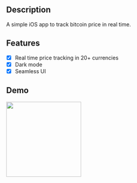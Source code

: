 ## Description

A simple iOS app to track bitcoin price in real time.

## Features

- [x] Real time price tracking in 20+ currencies
- [x] Dark mode
- [x] Seamless UI

## Demo

<div id="header">
  <img src="https://media.giphy.com/media/v1.Y2lkPTc5MGI3NjExM3EzZnpzaWZ5cWNibTdpMzk0YXkwZXVwY3NhZzgyNWswcjdsdHB4eCZlcD12MV9pbnRlcm5hbF9naWZfYnlfaWQmY3Q9Zw/ndIRb0Gi2RUpFTbBlS/giphy.gif" width="200"/>
</div>
